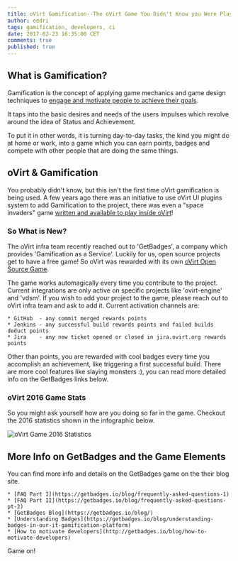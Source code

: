 ```yaml
---
title: oVirt Gamification--The oVirt Game You Didn't Know you Were Playing
author: eedri
tags: gamification, developers, ci
date: 2017-02-23 16:35:00 CET
comments: true
published: true
---
```


## What is Gamification?

Gamification is the concept of applying game mechanics and game design techniques to [engage and motivate people to achieve their goals](http://blogs.gartner.com/brian_burke/2014/04/04/gartner-redefines-gamification/). 

It taps into the basic desires and needs of the users impulses which revolve around the idea of Status and Achievement.

To put it in other words, it is turning day-to-day tasks, the kind you might do at home or work, into a game which you can
earn points, badges and compete with other people that are doing the same things.  

## oVirt & Gamification

You probably didn't know, but this isn't the first time oVirt gamification is being used. A few years ago there was an initiative to use oVirt UI plugins system to add Gamification to the project, there was even a "space invaders" game [written and available to play inside oVirt](https://www.ovirt.org/community/activities/gamification/)!

### So What is New?

The oVirt infra team recently reached out to 'GetBadges', a company which provides 'Gamification as a Service'.
Luckily for us, open source projects get to have a free game! So oVirt was rewarded with its own [oVirt Open Source Game](https://ovirt-ovirt-engine.getbadges.io/activity).

The game works automagically every time you contribute to the project. Current integrations are only active on specific projects like 'ovirt-engine' and 'vdsm'. If you wish to add your project to the game, please reach out to oVirt infra team and ask to add it. Current activation channels are: 

    * GitHub  - any commit merged rewards points 
    * Jenkins - any successful build rewards points and failed builds deduct points 
    * Jira    - any new ticket opened or closed in jira.ovirt.org rewards points

Other than points, you are rewarded with cool badges every time you accomplish an achievement, like triggering a first successful build. There are more cool features like slaying monsters :), you can read more detailed info on the GetBadges links below.

### oVirt 2016 Game Stats

So you might ask yourself how are you doing so far in the game. Checkout the 2016 statistics shown in the infographic below. 

![oVirt Game 2016 Statistics](/images/oVirt-game-stats.png)

## More Info on GetBadges and the Game Elements

You can find more info and details on the GetBadges game on the their blog site.

    * [FAQ Part I](https://getbadges.io/blog/frequently-asked-questions-1)
    * [FAQ Part II](https://getbadges.io/blog/frequently-asked-questions-pt-2)
    * [GetBadges Blog](https://getbadges.io/blog/)
    * [Understanding Badges](https://getbadges.io/blog/understanding-badges-in-our-it-gamification-platform)
    * [How to motivate developers](http://getbadges.io/blog/how-to-motivate-developers)

Game on!
